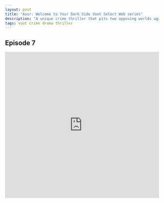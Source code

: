 ```yaml
---
layout: post
title: "Asur: Welcome to Your Dark Side Voot Select Web series"
description: "A unique crime thriller that pits two opposing worlds against each other. The less explored, intricate world of forensic science and the deep mysticism of ancient Indian Mythology."
tags: voot crime drama thriller
---
```


## Episode 7

<div class="responsive-container">
<iframe src="https://drive.google.com/file/d/1UFaQcJHmTJv2WgqcBS9NcjSEGsxIf8Vy/preview" frameborder="0" marginwidth="0" marginheight="0" scrolling="NO" width="100%" height="480" allowfullscreen=""></iframe>
<div style="width: 80px; height: 80px; position: absolute; opacity: 0; right: 0px; top: 0px;"> </div></div>
